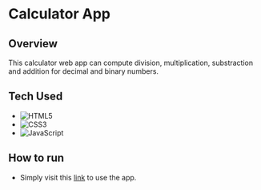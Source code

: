 # Calculator App
## Overview 
This calculator web app can compute division, multiplication, substraction and addition for decimal and binary numbers. 

## Tech Used
- ![HTML5](https://img.shields.io/badge/html5-%23E34F26.svg?style=for-the-badge&logo=html5&logoColor=white)
- ![CSS3](https://img.shields.io/badge/css3-%231572B6.svg?style=for-the-badge&logo=css3&logoColor=white)
- ![JavaScript](https://img.shields.io/badge/javascript-%23323330.svg?style=for-the-badge&logo=javascript&logoColor=%23F7DF1E)

## How to run
- Simply visit this [link](https://zaks276.github.io/calculator-app/) to use the app.



